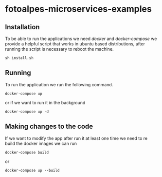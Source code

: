 # fotoalpes-microservices-examples

## Installation

To be able to run the applications we need *docker* and *docker-compose* we provide a helpful script that works in ubuntu based distributions, after running the script is necessary to reboot the machine.

```
sh install.sh
```

## Running

To run the application we run the following command.


```
docker-compose up
```

or if we want to run it in the background

```
docker-compose up -d
```



## Making changes to the code

If we want to modify the app after run it at least one time we need to re build the docker images
we can run

```
docker-compose build
```

or 

```
docker-compose up --build
```
